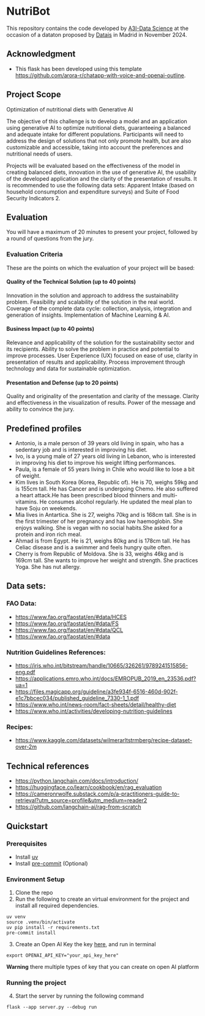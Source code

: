 # NutriBot

This repository contains the code developed by [A3I-Data Science](https://a3i-datascience.github.io/) at the occasion of a dataton proposed by [Datais](https://www.datais.es/dataton-sostenibilidad) in Madrid in November 2024.


## Acknowledgment

* This flask has been developed using this template https://github.com/arora-r/chatapp-with-voice-and-openai-outline.

## Project Scope

Optimization of nutritional diets with Generative AI

The objective of this challenge is to develop a model and an application using generative AI to optimize nutritional diets, guaranteeing a balanced and adequate intake for different populations. Participants will need to address the design of solutions that not only promote health, but are also customizable and accessible, taking into account the preferences and nutritional needs of users.

Projects will be evaluated based on the effectiveness of the model in creating balanced diets, innovation in the use of generative AI, the usability of the developed application and the clarity of the presentation of results. It is recommended to use the following data sets: Apparent Intake (based on household consumption and expenditure surveys) and Suite of Food Security Indicators 2.

## Evaluation

You will have a maximum of 20 minutes to present your project, followed by a round of questions from the jury.

### Evaluation Criteria

These are the points on which the evaluation of your project will be based:

#### Quality of the Technical Solution (up to 40 points)

Innovation in the solution and approach to address the sustainability problem.
Feasibility and scalability of the solution in the real world.
Coverage of the complete data cycle: collection, analysis, integration and generation of insights.
Implementation of Machine Learning & AI.

#### Business Impact (up to 40 points)

Relevance and applicability of the solution for the sustainability sector and its recipients.
Ability to solve the problem in practice and potential to improve processes.
User Experience (UX) focused on ease of use, clarity in presentation of results and applicability.
Process improvement through technology and data for sustainable optimization.

#### Presentation and Defense (up to 20 points)

Quality and originality of the presentation and clarity of the message.
Clarity and effectiveness in the visualization of results.
Power of the message and ability to convince the jury.

## Predefined profiles

* Antonio, is a male person of 39 years old living in spain, who has a sedentary job and is interested in improving his diet.
* Ivo, is a young male of 27 years old living in Lebanon, who is interested in improving his diet to improve his weight lifting performances.
* Paula, is a female of 55 years living in Chile who would like to lose a bit of weight.
* Kim lives in South Korea (Korea, Republic of). He is 70, weighs 59kg and is 155cm tall. He has Cancer and is undergoing Chemo. He also suffered a heart attack.He has been prescribed blood thinners and multi-vitamins. He consumes alcohol regularly. He updated the meal plan to have Soju on weekends.
* Mia lives in Antartica. She is 27, weighs 70kg and is 168cm tall. She is in the first trimester of her pregnancy and has low haemoglobin. She enjoys walking. She is vegan with no social habits.She asked for a protein and iron rich meal.
* Ahmad is from Egypt. He is 21, weighs 80kg and is 178cm tall. He has Celiac disease and is a swimmer and feels hungry quite often.
* Cherry is from Republic of Moldova. She is 33, weighs 46kg and is 169cm tall. She wants to improve her weight and strength. She practices Yoga. She has nut allergy.


## Data sets:

### FAO Data:

* https://www.fao.org/faostat/en/#data/HCES
* https://www.fao.org/faostat/en/#data/FS
* https://www.fao.org/faostat/en/#data/QCL
* https://www.fao.org/faostat/en/#data

### Nutrition Guidelines References:

* https://iris.who.int/bitstream/handle/10665/326261/9789241515856-eng.pdf
* https://applications.emro.who.int/docs/EMROPUB_2019_en_23536.pdf?ua=1
* https://files.magicapp.org/guideline/a3fe934f-6516-460d-902f-e1c7bbcec034/published_guideline_7330-1_1.pdf
* https://www.who.int/news-room/fact-sheets/detail/healthy-diet
* https://www.who.int/activities/developing-nutrition-guidelines

### Recipes:
* https://www.kaggle.com/datasets/wilmerarltstrmberg/recipe-dataset-over-2m

## Technical references

* https://python.langchain.com/docs/introduction/
* https://huggingface.co/learn/cookbook/en/rag_evaluation
* https://cameronrwolfe.substack.com/p/a-practitioners-guide-to-retrieval?utm_source=profile&utm_medium=reader2
* https://github.com/langchain-ai/rag-from-scratch

## Quickstart

### Prerequisites
- Install [uv](https://github.com/astral-sh/uv)
- Install [pre-commit](https://pre-commit.com/) (Optional)


### Environment Setup
1. Clone the repo
2. Run the following to create an virtual environment for the project and install all required dependencies.

```
uv venv
source .venv/bin/activate
uv pip install -r requirements.txt
pre-commit install
```

3. Create an Open AI Key the key [here](https://platform.openai.com/api-keys), and run in terminal
```
export OPENAI_API_KEY="your_api_key_here"
```
**Warning** there multiple types of key that you can create on open AI platform

### Running the project

4. Start the server by running the following command
```
flask --app server.py --debug run
```

